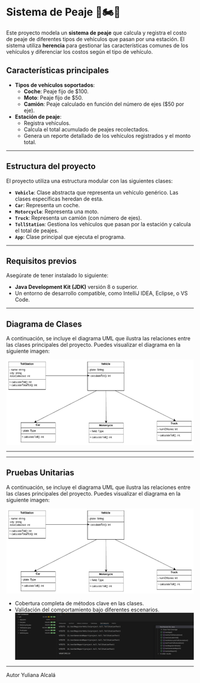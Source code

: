 # Sistema de Peaje 🚗🏍️🚛

Este proyecto modela un **sistema de peaje** que calcula y registra el costo de peaje de diferentes tipos de vehículos que pasan por una estación. El sistema utiliza **herencia** para gestionar las características comunes de los vehículos y diferenciar los costos según el tipo de vehículo.

## Características principales

- **Tipos de vehículos soportados**:
  - **Coche**: Peaje fijo de $100.
  - **Moto**: Peaje fijo de $50.
  - **Camión**: Peaje calculado en función del número de ejes ($50 por eje).
- **Estación de peaje**:
  - Registra vehículos.
  - Calcula el total acumulado de peajes recolectados.
  - Genera un reporte detallado de los vehículos registrados y el monto total.

---

## Estructura del proyecto

El proyecto utiliza una estructura modular con las siguientes clases:

- **`Vehicle`**: Clase abstracta que representa un vehículo genérico. Las clases específicas heredan de esta.
- **`Car`**: Representa un coche.
- **`Motorcycle`**: Representa una moto.
- **`Truck`**: Representa un camión (con número de ejes).
- **`TollStation`**: Gestiona los vehículos que pasan por la estación y calcula el total de peajes.
- **`App`**: Clase principal que ejecuta el programa.

---

## Requisitos previos

Asegúrate de tener instalado lo siguiente:

- **Java Development Kit (JDK)** versión 8 o superior.
- Un entorno de desarrollo compatible, como IntelliJ IDEA, Eclipse, o VS Code.

---

## Diagrama de Clases

A continuación, se incluye el diagrama UML que ilustra las relaciones entre las clases principales del proyecto. Puedes visualizar el diagrama en la siguiente imagen:

![Diagrama UML](images/diagrama_clases.png)

---

---

## Pruebas Unitarias

A continuación, se incluye el diagrama UML que ilustra las relaciones entre las clases principales del proyecto. Puedes visualizar el diagrama en la siguiente imagen:

![Diagrama UML](images/diagrama_clases.png)
  - Cobertura completa de métodos clave en las clases.
  - Validación del comportamiento bajo diferentes escenarios.
   ![Pruebas Unitarias](images/test.png)

---
Autor
Yuliana Alcalá